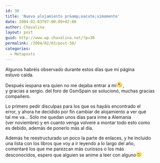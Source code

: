 ```yaml
---
id: 30
title: 'Nuevo alojamiento pr&amp;oacute;ximamente'
date: 2004-02-03T07:00:09+02:00
author: Chavalina
layout: post
guid: http://www.wp.chavalina.net/?p=30
permalink: /2004/02/03/post-30/
categories:
  - Metaposts
---
```

Algunos habréis observado durante estos d&iacute;as que mi página  
estuvo ca&iacute;da.

Después iespana era quien no me dejaba entrar a mi![emo](/imagenes/emoticonos/enfadado.gif) ,  
y gracias a <span class="alguien">sergio.</span> del foro de GsmSpain se solucionó, muchas gracias compa&ntilde;ero.

Lo primero pedir disculpas para los que os hayáis encontrado el  
error, y ahora he decidido por fin cambiar de alojamiento a ver qué  
tal me va… Sólo me quedan unos d&iacute;as para irme a Alemania  
(ver noviembre) y en cuanto venga volveré a montar todo esto como  
es debido, además de ponerlo más al d&iacute;a. 

Además he reestructurado un poco la parte de enlaces, y he incluido  
una lista con los libros que voy a ir leyendo a lo largo del a&ntilde;o,  
comentaré los que me parezcan más curiosos o los más  
desconocidos, espero que alguien se anime a leer con alguno![emo](/imagenes/emoticonos/sonrisa.gif)